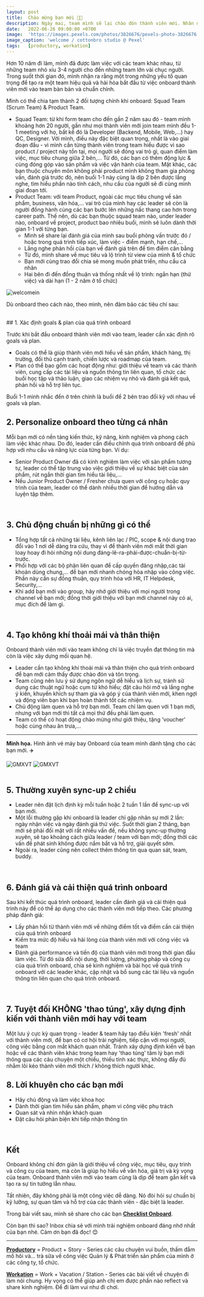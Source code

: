 ```yaml
---
layout: post
title:  Chào mừng bạn mới 👋🏻
description: Ngày mai, team mình sẽ lại chào đón thành viên mới. Nhân đây, mình sẽ share cho các bạn team mình đã onboard thành viên mới như thế nào nha!
date:   2022-06-26 09:00:00 +0700
image:  'https://images.pexels.com/photos/3826676/pexels-photo-3826676.jpeg?auto=compress&cs=tinysrgb&w=1260&h=750&dpr=2'
image_caption: 'welcome / cottonbro studio @ Pexel'
tags:   [productory, workation]
---
```



Hơn 10 năm đi làm, mình đã được làm việc với các team khác nhau, từ những team nhỏ xíu 3-4 người cho đến những team lớn vài chục người. Trong suốt thời gian đó, mình nhận ra rằng một trong những yếu tố quan trọng để tạo ra một team hiệu quả và hài hòa bắt đầu từ việc onboard thành viên mới vào team bàn bản và chuẩn chỉnh.

Mình có thể chia tạm thành 2 đối tượng chính khi onboard: Squad Team (Scrum Team) & Product Team.

- Squad Team: từ khi form team cho đến gần 2 năm sau đó - team mình khoảng hơn 20 người, gần như mọi thành viên mới join team mình đều 1-1 meeting với họ, bất kể đó là Developer (Backend, Mobile, Web,...) hay QC, Designer. Với mình, điều này đặc biệt quan trọng, nhất là vào giai đoạn đầu - vì mình cần từng thành viên trong team hiểu được vì sao product / project này tồn tại, mọi người sẽ đóng vai trò gì, quan điểm làm việc, mục tiêu chung giữa 2 bên,... Từ đó, các bạn có thêm động lực & cùng đóng góp vào sản phẩm và việc vận hành của team. Mặt khác, các bạn thuộc chuyên môn không phải product mình không tham gia phỏng vấn, đánh giá trước đó, nên buổi 1-1 này cùng là dịp 2 bên được lắng nghe, tìm hiểu phần nào tính cách, nhu cầu của người sẽ đi cùng mình giai đoạn tới.
- Product Team: với team Product, ngoài các mục tiêu chung về sản phẩm, business, văn hóa,... vai trò của mình hay các leader sẽ còn là người đồng hành cùng các bạn bước lên những nấc thang cao hơn trong career path. Thế nên, dù các bạn thuộc squad team nào, under leader nào, onboard về project, product bao nhiêu buổi, mình sẽ luôn dành thời gian 1-1 với từng bạn.
     - Mình sẽ share lại đánh giá của mình sau buổi phỏng vấn trước đó / hoặc trong quá trình tiếp xúc, làm việc - điểm mạnh, hạn chế,...
     - Lắng nghe phản hồi của bạn về đánh giá trên để tìm điểm cân bằng
     - Từ đó, mình share về mục tiêu và lộ trình từ view của mình & tổ chức
     - Bạn mới cùng trao đổi chia sẻ mong muốn phát triển, nhu cầu cá nhân
     - Hai bên đi đến đồng thuận và thống nhất về lộ trình: ngắn hạn (thử việc) và dài hạn (1 - 2 năm ở tổ chức)

![welcomein](https://images.unsplash.com/photo-1603912699214-92627f304eb6?ixlib=rb-4.0.3&ixid=M3wxMjA3fDB8MHxwaG90by1wYWdlfHx8fGVufDB8fHx8fA%3D%3D&auto=format&fit=crop&w=3800&q=80)
<br>

Dù onboard theo cách nào, theo mình, nên đảm bảo các tiêu chí sau:

<br>
## 1. Xác định goals & plan của quá trình onboard

Trước khi bắt đầu onboard thành viên mới vào team, leader cần xác định rõ goals và plan.
- Goals có thể là giúp thành viên mới hiểu về sản phẩm, khách hàng, thị trường, đối thủ cạnh tranh, chiến lược và roadmap của team.
- Plan có thể bao gồm các hoạt động như: giới thiệu về team và các thành viên, cung cấp các tài liệu và nguồn thông tin liên quan, tổ chức các buổi học tập và thảo luận, giao các nhiệm vụ nhỏ và đánh giá kết quả, phản hồi và hỗ trợ liên tục.

Buổi 1-1 mình nhắc đến ở trên chính là buổi để 2 bên trao đổi kỹ với nhau về goals và plan.
<br>

## 2. Personalize onboard theo từng cá nhân

Mỗi bạn mới có nền tảng kiến thức, kỹ năng, kinh nghiệm và phong cách làm việc khác nhau. Do đó, leader cần điều chỉnh quá trình onboard để phù hợp với nhu cầu và năng lực của từng bạn.
Ví dụ:
- Senior Product Owner đã có kinh nghiệm làm việc với sản phẩm tương tự, leader có thể tập trung vào việc giới thiệu về sự khác biệt của sản phẩm, rút ngắn thời gian tìm hiểu tài liệu,...
- Nếu Junior Product Owner / Fresher chưa quen với công cụ hoặc quy trình của team, leader có thể dành nhiều thời gian để hướng dẫn và luyện tập thêm.
<br>

## 3. Chủ động chuẩn bị những gì có thể

- Tổng hợp tất cả những tài liệu, kênh liên lạc / PIC, scope & nội dung trao đổi vào 1 nơi dễ dàng tra cứu, thay vì để thành viên mới mất thời gian loay hoay đi hỏi những nội dung đáng-lẽ-ra-phải-được-chuẩn-bị-từ-trước. 
- Phối hợp với các bộ phận liên quan để cấp quyền đăng nhập,các tài khoản dùng chung,... để bạn mới nhanh chóng hòa nhập vào công việc. Phần này cần sự đồng thuận, quy trình hóa với HR, IT Helpdesk, Security,...
- Khi add bạn mới vào group, hãy nhớ giới thiệu với mọi người trong channel về bạn mới; đồng thời giới thiệu với bạn mới channel này có ai, mục đích để làm gì.
<br>

## 4. Tạo không khí thoải mái và thân thiện

Onboard thành viên mới vào team không chỉ là việc truyền đạt thông tin mà còn là việc xây dựng mối quan hệ.
- Leader cần tạo không khí thoải mái và thân thiện cho quá trình onboard để bạn mới cảm thấy được chào đón và tôn trọng.
- Team cũng nên lưu ý sử dụng ngôn ngữ dễ hiểu và lịch sự, tránh sử dụng các thuật ngữ hoặc cụm từ khó hiểu; đặt câu hỏi mở và lắng nghe ý kiến, khuyến khích sự tham gia và góp ý của thành viên mới, khen ngợi và động viên bạn khi bạn hoàn thành tốt các nhiệm vụ.
- Chủ động làm quen và hỗ trợ bạn mới. Team chỉ làm quen với 1 bạn mới, nhưng với bạn mới thì tất cả mọi thứ đều phải làm quen.
- Team có thể có hoạt động chào mừng như giới thiệu, tặng 'voucher' hoặc cùng nhau ăn trưa,...

___

**Minh họa.** Hình ảnh vé máy bay Onboard của team mình dành tặng cho các bạn mới. ✈️
<div class="gallery-box">
  <div class="gallery">
    <img src="https://pbs.twimg.com/media/F5R0WjfaYAAeRBj?format=jpg&name=900x900" loading="lazy" alt="GMXVT">
    <img src="https://pbs.twimg.com/media/F5R0PrQaYAI7Ag9?format=jpg&name=900x900" loading="lazy" alt="GMXVT">
  </div>
</div>
<br>

## 5. Thường xuyên sync-up 2 chiều

- Leader nên đặt lịch định kỳ mỗi tuần hoặc 2 tuần 1 lần để sync-up với bạn mới.
- Một lỗi thường gặp khi onboard là leader chỉ gặp nhân sự mới 2 lần: ngày nhận việc và ngày đánh giá thử việc. Suốt thời gian 2 tháng, bạn mới sẽ phải đối mặt với rất nhiều vấn đề, nếu không sync-up thường xuyên, sẽ tạo khoảng cách giữa leader / team với bạn mới; đồng thời các vấn đề phát sinh không được nắm bắt và hỗ trợ, giải quyết sớm.
- Ngoài ra, leader cũng nên collect thêm thông tin qua quan sát, team, buddy.
<br>


## 6. Đánh giá và cải thiện quá trình onboard

Sau khi kết thúc quá trình onboard, leader cần đánh giá và cải thiện quá trình này để có thể áp dụng cho các thành viên mới tiếp theo. Các phương pháp đánh giá:
- Lấy phản hồi từ thành viên mới về những điểm tốt và điểm cần cải thiện của quá trình onboard
- Kiểm tra mức độ hiểu và hài lòng của thành viên mới với công việc và team
- Đánh giá performance và tiến độ của thành viên mới trong thời gian đầu làm việc.
Từ đó sửa đổi nội dung, thời lượng, phương pháp và công cụ của quá trình onboard, chia sẻ kinh nghiệm và bài học về quá trình onboard với các leader khác, cập nhật và bổ sung các tài liệu và nguồn thông tin liên quan cho quá trình onboard.
<br>


## 7. Tuyệt đối KHÔNG 'thao túng', xây dựng định kiến với thành viên mới hay với team

Một lưu ý cực kỳ quan trọng - leader & team hãy tạo điều kiện 'fresh' nhất với thành viên mới, để bạn có cơ hội trải nghiệm, tiếp cận với mọi người, công việc bằng con mắt khách quan nhất. Tránh xây dựng định kiến về bạn hoặc về các thành viên khác trong team hay 'thao túng' tâm lý bạn mới thông qua các câu chuyện một chiều, thiếu tính xác thực, không đẩy đủ nhằm lôi kéo thành viên mới thích / không thích người khác.
<br>


## 8. Lời khuyên cho các bạn mới

- Hãy chủ động và làm việc khoa học
- Dành thời gian tìm hiểu sản phẩm, phạm vi công việc phụ trách
- Quan sát và nhìn nhận khách quan
- Đặt câu hỏi phản biện khi tiếp nhận thông tin
<br>


## Kết

Onboard không chỉ đơn giản là giới thiệu về công việc, mục tiêu, quy trình và công cụ của team, mà còn là giúp họ hiểu về văn hóa, giá trị và kỳ vọng của team. Onboard thành viên mới vào team cũng là dịp để team gắn kết và tạo ra sự tin tưởng lẫn nhau.

Tất nhiên, đây không phải là một công việc dễ dàng. Nó đòi hỏi sự chuẩn bị kỹ lưỡng, sự quan tâm và hỗ trợ của các thành viên - đặc biệt là leader. 

Trong bài viết sau, mình sẽ share cho các bạn **[Checklist Onboard](/blog/checklist-onboard-thanh-vien-moi)**.

Còn bạn thì sao? Inbox chia sẻ với mình trải nghiệm onboard đáng nhớ nhất của bạn nhé. Cảm ơn bạn đã đọc! 😊

___

**[Productory](/tags/?tag=productory)** = Product + Story - Series các câu chuyện vui buồn, thấm đẫm mồ hôi và... trà sữa về công việc Quản lý & Phát triển sản phẩm của mình ở các công ty, tổ chức.


**[Workation](/tags/?tag=workation)** = Work + Vacation / Station - Series các bài viết về chuyện đi làm nói chung. Hy vọng có thể giúp anh chị em được phần nào reflect và share kinh nghiệm. Để đi làm vui như đi chơi.